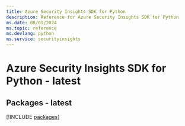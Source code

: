 ```yaml
---
title: Azure Security Insights SDK for Python
description: Reference for Azure Security Insights SDK for Python
ms.date: 08/01/2024
ms.topic: reference
ms.devlang: python
ms.service: securityinsights
---
```

# Azure Security Insights SDK for Python - latest
## Packages - latest
[!INCLUDE [packages](security-insights-index.md)]